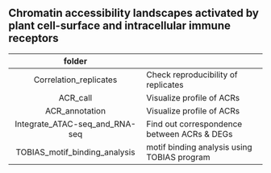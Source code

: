 ## Chromatin accessibility landscapes activated by plant cell-surface and intracellular immune receptors

| folder |  |
|:---:|---|
| Correlation_replicates | Check reproducibility of replicates |
| ACR_call | Visualize profile of ACRs |
| ACR_annotation | Visualize profile of ACRs |
| Integrate_ATAC-seq_and_RNA-seq | Find out correspondence between ACRs & DEGs |
| TOBIAS_motif_binding_analysis | motif binding analysis using TOBIAS program |